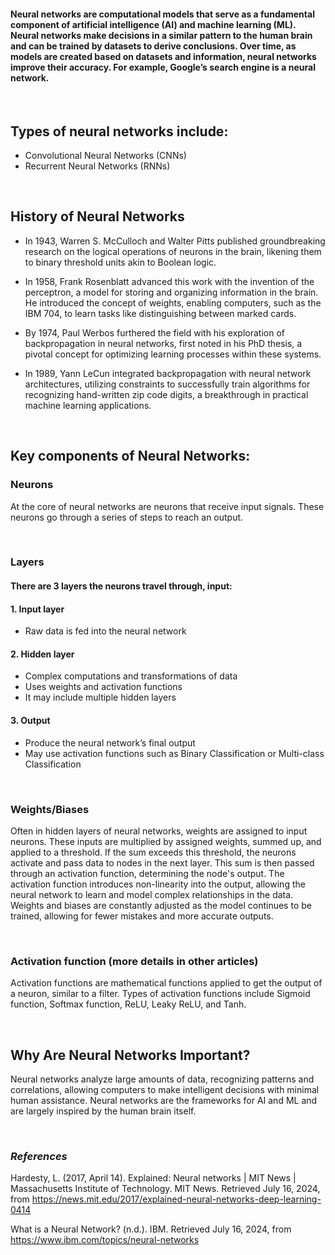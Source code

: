 #### Neural networks are computational models that serve as a fundamental component of artificial intelligence (AI) and machine learning (ML). Neural networks make decisions in a similar pattern to the human brain and can be trained by datasets to derive conclusions. Over time, as models are created based on datasets and information, neural networks improve their accuracy. For example, Google’s search engine is a neural network. 

<br>

## **Types of neural networks include:**
* Convolutional Neural Networks (CNNs)
* Recurrent Neural Networks (RNNs)


<br>

## **History of Neural Networks**

* In 1943, Warren S. McCulloch and Walter Pitts published groundbreaking research on the logical operations of neurons in the brain, likening them to binary threshold units akin to Boolean logic.

* In 1958, Frank Rosenblatt advanced this work with the invention of the perceptron, a model for storing and organizing information in the brain. He introduced the concept of weights, enabling computers, such as the IBM 704, to learn tasks like distinguishing between marked cards.

* By 1974, Paul Werbos furthered the field with his exploration of backpropagation in neural networks, first noted in his PhD thesis, a pivotal concept for optimizing learning processes within these systems.

* In 1989, Yann LeCun integrated backpropagation with neural network architectures, utilizing constraints to successfully train algorithms for recognizing hand-written zip code digits, a breakthrough in practical machine learning applications.

<br>

## **Key components of Neural Networks:**
### Neurons 
At the core of neural networks are neurons that receive input signals. These neurons go through a series of steps to reach an output. 

<br>

### Layers 
#### There are 3 layers the neurons travel through, input: 
#### 1. Input layer
   * Raw data is fed into the neural network
#### 2. Hidden layer
   * Complex computations and transformations of data 
   * Uses weights and activation functions
   * It may include multiple hidden layers
#### 3. Output
   * Produce the neural network’s final output
   * May use activation functions such as Binary Classification or Multi-class Classification

<br>

### Weights/Biases
Often in hidden layers of neural networks, weights are assigned to input neurons. These inputs are multiplied by assigned weights, summed up, and applied to a threshold. If the sum exceeds this threshold, the neurons activate and pass data to nodes in the next layer. This sum is then passed through an activation function, determining the node's output. The activation function introduces non-linearity into the output, allowing the neural network to learn and model complex relationships in the data. Weights and biases are constantly adjusted as the model continues to be trained, allowing for fewer mistakes and more accurate outputs. 

<br>

### Activation function (more details in other articles)
Activation functions are mathematical functions applied to get the output of a neuron, similar to a filter. Types of activation functions include Sigmoid function, Softmax function, ReLU, Leaky ReLU, and Tanh. 

<br>

## **Why Are Neural Networks Important?**
Neural networks analyze large amounts of data, recognizing patterns and correlations, allowing computers to make intelligent decisions with minimal human assistance. Neural networks are the frameworks for AI and ML and are largely inspired by the human brain itself. 

<br>

### *References*
Hardesty, L. (2017, April 14). Explained: Neural networks | MIT News | Massachusetts Institute of Technology. MIT News. Retrieved July 16, 2024, from https://news.mit.edu/2017/explained-neural-networks-deep-learning-0414

What is a Neural Network? (n.d.). IBM. Retrieved July 16, 2024, from https://www.ibm.com/topics/neural-networks
